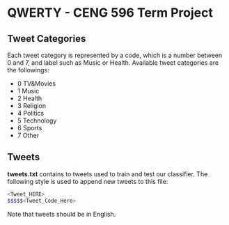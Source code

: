 # QWERTY - CENG 596 Term Project 


## Tweet Categories
Each tweet category is represented by a code, which is a number between 0 and 7, and label such as Music or Health. 
Available tweet categories are the followings:
* 0 TV&Movies
* 1 Music
* 2 Health
* 3 Religion
* 4 Politics
* 5 Technology
* 6 Sports
* 7 Other

## Tweets
**tweets.txt** contains to tweets used to train and test our classifier. The following style is used to append new tweets to this file:
```bash
<Tweet_HERE>
$$$$$<Tweet_Code_Here>
```
Note that tweets should be in English.